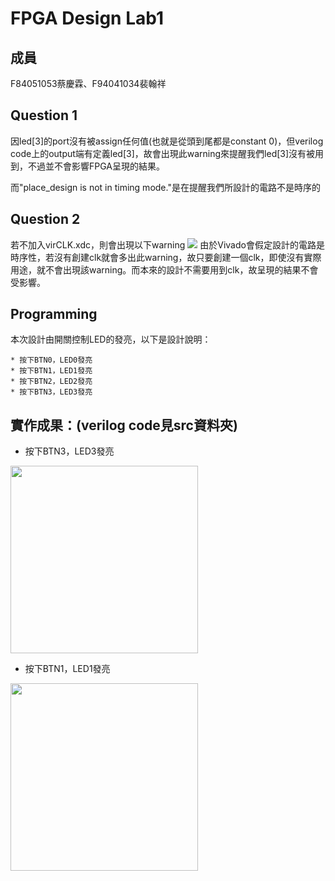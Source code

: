 # FPGA Design Lab1
成員
---
F84051053蔡慶霖、F94041034裴翰祥

Question 1
-

因led[3]的port沒有被assign任何值(也就是從頭到尾都是constant 0)，但verilog code上的output端有定義led[3]，故會出現此warning來提醒我們led[3]沒有被用到，不過並不會影響FPGA呈現的結果。

而"place_design is not in timing mode."是在提醒我們所設計的電路不是時序的

Question 2
-
若不加入virCLK.xdc，則會出現以下warning
![](https://i.imgur.com/G8oViXE.jpg)
由於Vivado會假定設計的電路是時序性，若沒有創建clk就會多出此warning，故只要創建一個clk，即使沒有實際用途，就不會出現該warning。而本來的設計不需要用到clk，故呈現的結果不會受影響。

Programming
-
本次設計由開關控制LED的發亮，以下是設計說明：
~~~
* 按下BTN0，LED0發亮
* 按下BTN1，LED1發亮
* 按下BTN2，LED2發亮
* 按下BTN3，LED3發亮
~~~

實作成果：(verilog code見src資料夾)
---
* 按下BTN3，LED3發亮
<img src="https://i.imgur.com/0HTnXHW.jpg" width = "300" align=center />


* 按下BTN1，LED1發亮
<img src="https://i.imgur.com/NBc4UFa.jpg" width = "300" align=center />
